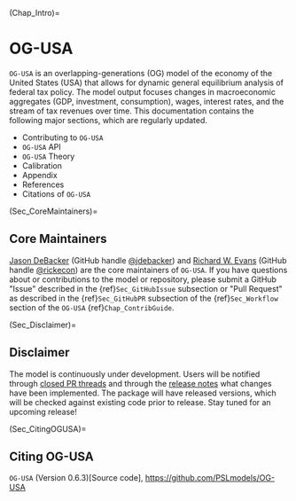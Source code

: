 (Chap_Intro)=
# OG-USA

`OG-USA` is an overlapping-generations (OG) model of the economy of the United States (USA) that allows for dynamic general equilibrium analysis of federal tax policy. The model output focuses changes in macroeconomic aggregates (GDP, investment, consumption), wages, interest rates, and the stream of tax revenues over time. This documentation contains the following major sections, which are regularly updated.

* Contributing to `OG-USA`
* `OG-USA` API
* `OG-USA` Theory
* Calibration
* Appendix
* References
* Citations of `OG-USA`


(Sec_CoreMaintainers)=
## Core Maintainers

[Jason DeBacker](https://www.jasondebacker.com/) (GitHub handle [@jdebacker](https://github.com/jdebacker)) and [Richard W. Evans](https://sites.google.com/site/rickecon/) (GitHub handle [@rickecon](https://github.com/rickecon)) are the core maintainers of `OG-USA`. If you have questions about or contributions to the model or repository, please submit a GitHub "Issue" described in the {ref}`Sec_GitHubIssue` subsection or "Pull Request" as described in the {ref}`Sec_GitHubPR` subsection of the {ref}`Sec_Workflow` section of the `OG-USA` {ref}`Chap_ContribGuide`.


(Sec_Disclaimer)=
## Disclaimer

The model is continuously under development. Users will be notified through [closed PR threads](https://github.com/PSLmodels/OG-USA/pulls?q=is%3Apr+is%3Aclosed) and through the [release notes](https://github.com/PSLmodels/OG-USA/releases) what changes have been implemented. The package will have released versions, which will be checked against existing code prior to release. Stay tuned for an upcoming release!


(Sec_CitingOGUSA)=
## Citing OG-USA

`OG-USA` (Version 0.6.3)[Source code], https://github.com/PSLmodels/OG-USA
